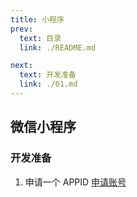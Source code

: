 ```yaml
---
title: 小程序
prev:
  text: 目录
  link: ./README.md

next:
  text: 开发准备
  link: ./01.md
---
```


## 微信小程序

### 开发准备

1. 申请一个 APPID [申请账号](https://developers.weixin.qq.com/miniprogram/dev/framework/quickstart/getstart.html#%E7%94%B3%E8%AF%B7%E8%B4%A6%E5%8F%B7)
